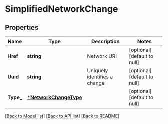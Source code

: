 # SimplifiedNetworkChange

## Properties
Name | Type | Description | Notes
------------ | ------------- | ------------- | -------------
**Href** | **string** | Network URI | [optional] [default to null]
**Uuid** | **string** | Uniquely identifies a change | [optional] [default to null]
**Type_** | [***NetworkChangeType**](NetworkChangeType.md) |  | [optional] [default to null]

[[Back to Model list]](../README.md#documentation-for-models) [[Back to API list]](../README.md#documentation-for-api-endpoints) [[Back to README]](../README.md)

